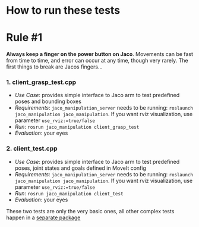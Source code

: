 # How to run these tests

# Rule #1
**Always keep a finger on the power button on Jaco**. Movements can be fast from time to time, and error can occur at any time, though very rarely. The first things to break are Jacos fingers...

### 1. client\_grasp\_test.cpp
* *Use Case*: provides simple interface to Jaco arm to test predefined poses and bounding boxes 
* *Requirements*: `jaco_manipulation_server` needs to be running: `roslaunch jaco_manipulation jaco_manipulation`. If you want rviz visualization, use parameter `use_rviz:=true/false`
* *Run*: `rosrun jaco_manipulation client_grasp_test`
* *Evaluation*: your eyes

### 2. client\_test.cpp
* *Use Case*: provides simple interface to Jaco arm to test predefined poses, joint states and goals defined in MoveIt config
* *Requirements*: `jaco_manipulation_server` needs to be running: `roslaunch jaco_manipulation jaco_manipulation`. If you want rviz visualization, use parameter `use_rviz:=true/false`
* *Run*: `rosrun jaco_manipulation client_test`
* *Evaluation*: your eyes

These two tests are only the very basic ones, all other complex tests happen in a [separate package](https://github.com/juliangaal/jaco_manipulation_test)

